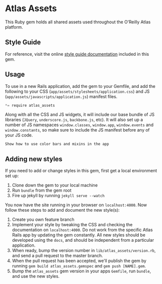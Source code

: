 Atlas Assets
============

This Ruby gem holds all shared assets used throughout the O'Reilly Atlas platform. 

Style Guide
-----------

For reference, visit the online [style guide documentation](http://atlas-assets.herokuapp.com) included in this gem.

Usage
-----

To use in a new Rails application, add the gem to your Gemfile, and add the following to your CSS (`app/assets/stylesheets/application.css`) and JS (`app/assets/javascripts/application.js`) manifest files.

```javascript
*= require atlas_assets
```

Along with all the CSS and JS widgets, it will include our base bundle of JS libraries (`JQuery`, `underscore.js`, `backbone.js`, etc). It will also set up a number of JS namespaces `window.classes`, `window.app`, `window.events` and `window.constants`, so make sure to include the JS manifest before any of your JS code.

	Show how to use color bars and mixins in the app

Adding new styles
-----------------

If you need to add or change styles in this gem, first get a local environment set up:

1. Clone down the gem to your local machine
2. Run `bundle` from the gem root
3. Fire up jekyll by running `jekyll serve --watch`

You now have the site running in your browser on `localhost:4000`. Now follow these steps to add and document the new style(s):

1. Create you own feature branch
2. Implement your style by tweaking the CSS and checking the documentation on `localhost:4000`. Do not work from the specific Atlas Rails app by updating the gem constantly. All new styles should be developed using the `docs`, and should be independent from a particular application.
3. When ready, bump the version number in `lib/atlas_assets/version.rb`, and send a pull request to the master branch.
4. When the pull request has been accepted, we'll publish the gem by running `gem build atlas_assets.gemspec` and `gem push [NAME].gem`.
5. Bump the `atlas_assets` gem version in your apps `Gemfile`, run `bundle`, and use the new styles.